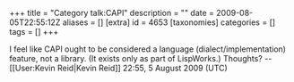 +++
title = "Category talk:CAPI"
description = ""
date = 2009-08-05T22:55:12Z
aliases = []
[extra]
id = 4653
[taxonomies]
categories = []
tags = []
+++

I feel like CAPI ought to be considered a language (dialect/implementation) feature, not a library. (It exists only as part of LispWorks.) Thoughts? --[[User:Kevin Reid|Kevin Reid]] 22:55, 5 August 2009 (UTC)
